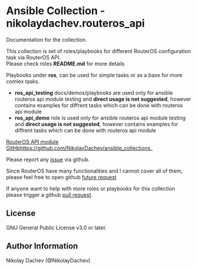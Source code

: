 # Ansible Collection - nikolaydachev.routeros_api

Documentation for the collection.

This collection is set of roles/playbooks for different RouterOS configuration task via RouterOS API.  
Please check roles **README.md** for more details

Playbooks under **ros**, can be used for simple tasks or as a base for more comlex tasks.

+ **ros_api_testing** docs/demos/playbooks are used only for ansible routeros api module testing and **direct usage is not suggested**, however contains examples for diffrent tasks which can be done with routeros api module  
+ **ros_api_demo** role is used only for ansible routeros api module testing and **direct usage is not suggested**, however contains examples for diffrent tasks which can be done with routeros api module  

[RouterOS API module](https://ansible.fontein.de/collections/community/routeros/api_module.html#ansible-collections-community-routeros-api-module)  
[GitHb](: )https://github.com/NikolayDachev/ansible_collections_

Please report any [issue](https://github.com/NikolayDachev/ansible_collections/issues) via github.  

Since RouterOS have many functionalities and I cannot cover all of them, please feel free to open github [future request](https://github.com/NikolayDachev/ansible_collections/issues)  

If anyone want to help with more roles or playbooks for this collection please trigger a github  [pull request](https://github.com/NikolayDachev/ansible_collections/pulls).  

License
-------

GNU General Public License v3.0 or later.  

Author Information
------------------

Nikolay Dachev (@NikolayDachev)  